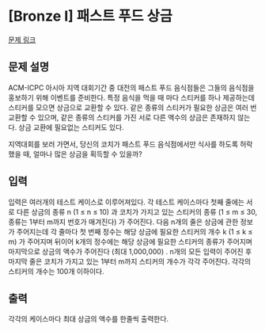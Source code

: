 # [Bronze I] 패스트 푸드 상금

[문제 링크](https://www.acmicpc.net/problem/9329) 

## 문제 설명

<p>ACM-ICPC 아시아 지역 대회기간 중 대전의 패스트 푸드 음식점들은 그들의 음식점을 홍보하기 위해 이벤트를 준비한다. 특정 음식을 먹을 때 마다 스티커를 하나 제공하는데 스티커를 모으면 상금으로 교환할 수 있다. 같은 종류의 스티커가 필요한 상금은 여러 번 교환할 수 있으며, 같은 종류의 스티커를 가진 서로 다른 액수의 상금은 존재하지 않는다. 상금 교환에 필요없는 스티커도 있다.</p>

<p>지역대회를 보러 가면서, 당신의 코치가 패스트 푸드 음식점에서만 식사를 하도록 허락했을 때, 얼마나 많은 상금을 획득할 수 있을까?</p>

## 입력 

 <p>입력은 여러개의 테스트 케이스로 이루어져있다. 각 테스트 케이스마다 첫째 줄에는 서로 다른 상금의 종류 n (1 ≤ n ≤ 10) 과 코치가 가지고 있는 스티커의 종류 (1 ≤ m ≤ 30, 종류는 1부터 m까지 번호가 매겨진다) 가 주어진다. 다음 n개의 줄은 상금에 관한 정보가 주어지는데 각 줄마다 첫 번째 정수는 해당 상금에 필요한 스티커의 개수 k (1 ≤ k ≤ m) 가 주어지며 뒤이어 k개의 정수에는 해당 상금에 필요한 스티커의 종류가 주어지며 마지막으로 상금의 액수가 주어진다 (최대 1,000,000) . n개의 모든 입력이 주어진 후 마지막 줄은 코치가 가지고 있는 1부터 m까지 스티커의 개수가 각각 주어진다. 각각의 스티커의 개수는 100개 이하이다.</p>

## 출력 

 <p>각각의 케이스마다 최대 상금의 액수를 한줄씩 출력한다.</p>

